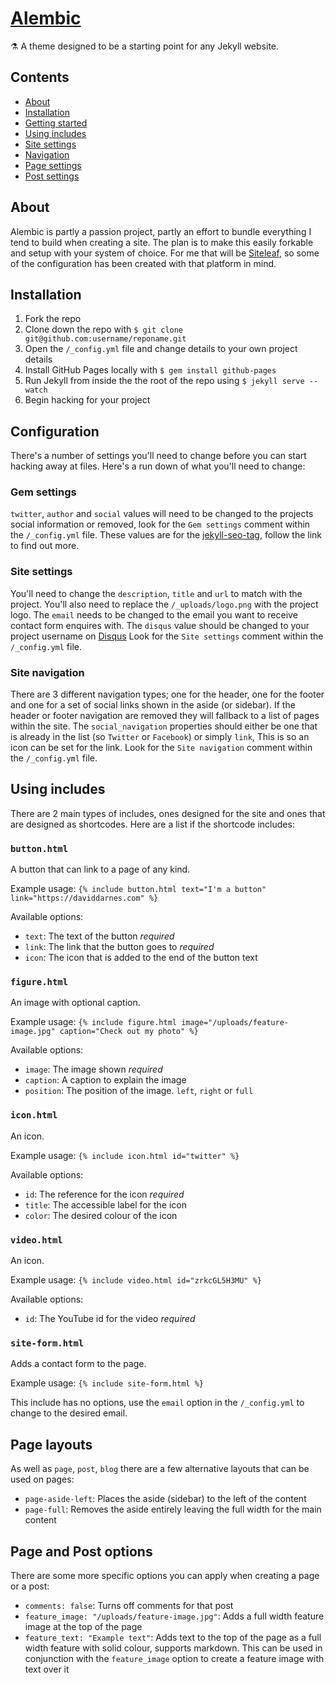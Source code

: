 # [Alembic](https://alembic.darn.es/)
⚗ A theme designed to be a starting point for any Jekyll website.

## Contents
- [About](#about)
- [Installation](#installation)
- [Getting started](#getting-started)
- [Using includes](#using-includes)
- [Site settings](#site-settings)
- [Navigation](#navigation)
- [Page settings](#page-settings)
- [Post settings](#post-settings)


## About

Alembic is partly a passion project, partly an effort to bundle everything I tend to build when creating a site. The plan is to make this easily forkable and setup with your system of choice. For me that will be [Siteleaf](http://www.siteleaf.com/), so some of the configuration has been created with that platform in mind.

## Installation

1. Fork the repo
2. Clone down the repo with `$ git clone git@github.com:username/reponame.git`
3. Open the `/_config.yml` file and change details to your own project details
4. Install GitHub Pages locally with `$ gem install github-pages`
5. Run Jekyll from inside the the root of the repo using `$ jekyll serve --watch`
6. Begin hacking for your project

## Configuration

There's a number of settings you'll need to change before you can start hacking away at files. Here's a run down of what you'll need to change:

### Gem settings
`twitter`, `author` and `social` values will need to be changed to the projects social information or removed, look for the `Gem settings` comment within the `/_config.yml` file. These values are for the [jekyll-seo-tag](https://github.com/jekyll/jekyll-seo-tag), follow the link to find out more.

### Site settings
You'll need to change the `description`, `title` and `url` to match with the project. You'll also need to replace the `/_uploads/logo.png` with the project logo. The `email` needs to be changed to the email you want to receive contact form enquires with. The `disqus` value should be changed to your project username on [Disqus](https://disqus.com) Look for the `Site settings` comment within the `/_config.yml` file.

### Site navigation
There are 3 different navigation types; one for the header, one for the footer and one for a set of social links shown in the aside (or sidebar). If the header or footer navigation are removed they will fallback to a list of pages within the site. The `social_navigation` properties should either be one that is already in the list (so `Twitter` or `Facebook`) or simply `link`, This is so an icon can be set for the link. Look for the `Site navigation` comment within the `/_config.yml` file.

## Using includes

There are 2 main types of includes, ones designed for the site and ones that are designed as shortcodes. Here are a list if the shortcode includes:

### `button.html`
A button that can link to a page of any kind.

Example usage: `{% include button.html text="I'm a button" link="https://daviddarnes.com" %}`

Available options:
- `text`: The text of the button _required_
- `link`: The link that the button goes to _required_
- `icon`: The icon that is added to the end of the button text

### `figure.html`
An image with optional caption.

Example usage: `{% include figure.html image="/uploads/feature-image.jpg" caption="Check out my photo" %}`

Available options:
- `image`: The image shown _required_
- `caption`: A caption to explain the image
- `position`: The position of the image. `left`, `right` or `full`

### `icon.html`
An icon.

Example usage: `{% include icon.html id="twitter" %}`

Available options:
- `id`: The reference for the icon _required_
- `title`: The accessible label for the icon
- `color`: The desired colour of the icon

### `video.html`
An icon.

Example usage: `{% include video.html id="zrkcGL5H3MU" %}`

Available options:
- `id`: The YouTube id for the video _required_

### `site-form.html`
Adds a contact form to the page.

Example usage: `{% include site-form.html %}`

This include has no options, use the `email` option in the `/_config.yml` to change to the desired email.

## Page layouts

As well as `page`, `post`, `blog` there are a few alternative layouts that can be used on pages:

- `page-aside-left`: Places the aside (sidebar) to the left of the content
- `page-full`: Removes the aside entirely leaving the full width for the main content

## Page and Post options

There are some more specific options you can apply when creating a page or a post:

- `comments: false`: Turns off comments for that post
- `feature_image: "/uploads/feature-image.jpg"`: Adds a full width feature image at the top of the page
- `feature_text: "Example text"`: Adds text to the top of the page as a full width feature with solid colour, supports markdown. This can be used in conjunction with the `feature_image` option to create a feature image with text over it
